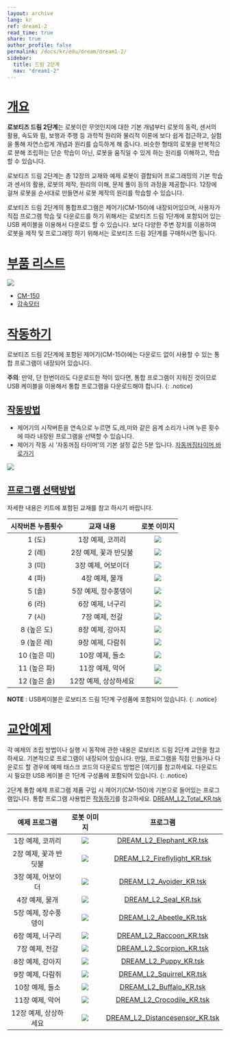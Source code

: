 ```yaml
---
layout: archive
lang: kr
ref: dream1-2
read_time: true
share: true
author_profile: false
permalink: /docs/kr/edu/dream/dream1-2/
sidebar:
  title: 드림 2단계
  nav: "dream1-2"
---
```


# [개요](#개요)

**로보티즈 드림 2단계**는 로봇이란 무엇인지에 대한 기본 개념부터 로봇의 동력, 센서의 활용, 속도와 힘, 보행과 주행 등 과학적 원리와 물리적 이론에 보다 쉽게 접근하고, 실험을 통해 자연스럽게 개념과 원리를 습득하게 해 줍니다.
비슷한 형태의 로봇을 반복적으로 분해 조립하는 단순 학습이 아닌, 로봇을 움직일 수 있게 하는 원리를 이해하고, 학습할 수 있습니다.

로보티즈 드림 2단계는 총 12장의 교재와 예제 로봇이 결합되어 프로그래밍의 기본 학습과 센서의 활용, 로봇의 제작, 원리의 이해, 문제 풀이 등의 과정을 제공합니다.  12장에 걸쳐 로봇을 순서대로 만들면서 로봇 제작의 원리를 학습할 수 있습니다.

로보티즈 드림 2단계의 통합프로그램은 제어기(CM-150)에 내장되어있으며, 사용자가 직접 프로그램 학습 및 다운로드를 하기 위해서는 로보티즈 드림 1단계에 포함되어 있는 USB 케이블을 이용해서 다운로드 할 수 있습니다.
보다 다양한 주변 장치를 이용하여 로봇을 제작 및 프로그래밍 하기 위해서는 로보티즈 드림 3단계를 구매하시면 됩니다.


# [부품 리스트](#부품-리스트)

![](/assets/images/edu/dream/dream1-2_partlist.jpg)

- [CM-150]
- [감속모터]

# [작동하기](#작동하기)

로보티즈 드림 2단계에 포함된 제어기(CM-150)에는 다운로드 없이 사용할 수 있는 통합 프로그램이 내장되어 있습니다.

**주의**: 만약, 단 한번이라도 다운로드한 적이 있다면, 통합 프로그램이 지워진 것이므로 USB 케이블을 이용해서 통합 프로그램을 다운로드해야 합니다.
{: .notice}

## [작동방법](#작동방법)

+ 제어기의 시작버튼을 연속으로 누르면 도,레,미와 같은 음계 소리가 나며 누른 횟수에 따라 내장된 프로그램을 선택할 수 있습니다.
+ 제어기 작동 시 '자동꺼짐 타이머'의 기본 설정 값은 5분 입니다. [자동꺼짐타이머 바로가기]

![](/assets/images/edu/dream/dream1-2_start.jpg)

## [프로그램 선택방법](#프로그램-선택방법)

자세한 내용은 키트에 포함된 교재를 참고 하시기 바랍니다.

| 시작버튼 누름횟수 |       교재 내용       |                       로봇 이미지                       |
|:-----------------:|:---------------------:|:-------------------------------------------------------:|
|      1 (도)       |   1장 예제, 코끼리    |   ![](/assets/images/edu/dream/dream1-2_elephant.jpg)   |
|      2 (레)       | 2장 예제, 꽃과 반딧불 | ![](/assets/images/edu/dream/dream1-2_fireflylight.jpg) |
|      3 (미)       |  3장 예제, 어보이더   |   ![](/assets/images/edu/dream/dream1-2_avoider.jpg)    |
|      4 (파)       |    4장 예제, 물개     |     ![](/assets/images/edu/dream/dream1-2_seal.jpg)     |
|      5 (솔)       | 5장 예제, 장수풍뎅이  |   ![](/assets/images/edu/dream/dream1-2_abeetle.jpg)    |
|      6 (라)       |   6장 예제, 너구리    |    ![](/assets/images/edu/dream/dream1-2_racoon.jpg)    |
|      7 (시)       |    7장 예제, 전갈     |   ![](/assets/images/edu/dream/dream1-2_scorpion.jpg)   |
|    8 (높은 도)    |   8장 예제, 강아지    |    ![](/assets/images/edu/dream/dream1-2_puppy.jpg)     |
|    9 (높은 레)    |   9장 예제, 다람쥐    |   ![](/assets/images/edu/dream/dream1-2_squirrel.jpg)   |
|   10 (높은 미)    |    10장 예제, 들소    |   ![](/assets/images/edu/dream/dream1-2_buffalo.jpg)    |
|   11 (높은 파)    |    11장 예제, 악어    |  ![](/assets/images/edu/dream/dream1-2_crocodile.jpg)   |
|   12 (높은 솔)    | 12장 예제, 상상하세요 |   ![](/assets/images/edu/dream/dream1-2_imagine.jpg)    |

**NOTE** : USB케이블은 로보티즈 드림 1단계 구성품에 포함되어 있습니다.
{: .notice}

# [교안예제](#교안예제)

각 예제의 조립 방법이나 실행 시 동작에 관한 내용은 로보티즈 드림 2단계 교안을 참고하세요. 기본적으로 프로그램이 내장되어 있습니다. 만일, 프로그램을 직접 만들거나 다운로드 할 경우에 예제 태스크 코드의 다운로드 방법은 [여기]를 참고하세요. 다운로드시 필요한 USB 케이블 은 1단계 구성품에 포함되어 있습니다.
{: .notice}

2단계 통합 예제 프로그램
제품 구입 시 제어기(CM-150)에 기본으로 들어있는 프로그램입니다.
통합 프로그램 사용법은 [작동하기]를 참고하세요.
[DREAM_L2_Total_KR.tsk]

|     예제 프로그램     |                 로봇 이미지                       |             프로그램             |
|:------------------:|:-----------------------------------------------:|:------------------------------:|
|   1장 예제, 코끼리    |   ![](/assets/images/edu/dream/dream1-2_elephant.jpg)   |    [DREAM_L2_Elephant_KR.tsk]    |
| 2장 예제, 꽃과 반딧불 | ![](/assets/images/edu/dream/dream1-2_fireflylight.jpg) |  [DREAM_L2_Fireflylight_KR.tsk]  |
|  3장 예제, 어보이더   |   ![](/assets/images/edu/dream/dream1-2_avoider.jpg)    |    [DREAM_L2_Avoider_KR.tsk]     |
|    4장 예제, 물개     |     ![](/assets/images/edu/dream/dream1-2_seal.jpg)     |      [DREAM_L2_Seal_KR.tsk]      |
| 5장 예제, 장수풍뎅이  |   ![](/assets/images/edu/dream/dream1-2_abeetle.jpg)    |    [DREAM_L2_Abeetle_KR.tsk]     |
|   6장 예제, 너구리    |    ![](/assets/images/edu/dream/dream1-2_racoon.jpg)    |    [DREAM_L2_Raccoon_KR.tsk]     |
|    7장 예제, 전갈     |   ![](/assets/images/edu/dream/dream1-2_scorpion.jpg)   |    [DREAM_L2_Scorpion_KR.tsk]    |
|   8장 예제, 강아지    |    ![](/assets/images/edu/dream/dream1-2_puppy.jpg)     |     [DREAM_L2_Puppy_KR.tsk]      |
|   9장 예제, 다람쥐    |   ![](/assets/images/edu/dream/dream1-2_squirrel.jpg)   |    [DREAM_L2_Squirrel_KR.tsk]    |
|    10장 예제, 들소    |   ![](/assets/images/edu/dream/dream1-2_buffalo.jpg)    |    [DREAM_L2_Buffalo_KR.tsk]     |
|    11장 예제, 악어    |  ![](/assets/images/edu/dream/dream1-2_crocodile.jpg)   |   [DREAM_L2_Crocodile_KR.tsk]    |
| 12장 예제, 상상하세요 |   ![](/assets/images/edu/dream/dream1-2_imagine.jpg)    | [DREAM_L2_Distancesensor_KR.tsk] |


[자동꺼짐타이머 바로가기]: /docs/kr/software/rplus1/task/programming_02/#자동꺼짐-타이머
[작동하기]: #작동하기
[CM-150]: /docs/kr/parts/controller/cm-150/
[감속모터]: /docs/kr/parts/motor/gm-10a/
[DREAM_L2_Total_KR.tsk]: http://support.robotis.com/ko/baggage_files/dream/dream_l2_total_kr.tsk
[DREAM_L2_Elephant_KR.tsk]: http://support.robotis.com/ko/baggage_files/dream/dream_l2_elephant_kr.tsk
[DREAM_L2_Fireflylight_KR.tsk]: http://support.robotis.com/ko/baggage_files/dream/dream_l2_fireflylight_kr.tsk
[DREAM_L2_Avoider_KR.tsk]: http://support.robotis.com/ko/baggage_files/dream/dream_l2_avoider_kr.tsk
[DREAM_L2_Seal_KR.tsk]: http://support.robotis.com/ko/baggage_files/dream/dream_l2_seal_kr.tsk
[DREAM_L2_Abeetle_KR.tsk]: http://support.robotis.com/ko/baggage_files/dream/dream_l2_abeetle_kr.tsk
[DREAM_L2_Raccoon_KR.tsk]: http://support.robotis.com/ko/baggage_files/dream/dream_l2_raccoon_kr.tsk
[DREAM_L2_Scorpion_KR.tsk]: http://support.robotis.com/ko/baggage_files/dream/dream_l2_scorpion_kr.tsk
[DREAM_L2_Puppy_KR.tsk]: http://support.robotis.com/ko/baggage_files/dream/dream_l2_puppy_kr.tsk
[DREAM_L2_Squirrel_KR.tsk]: http://support.robotis.com/ko/baggage_files/dream/dream_l2_squirrel_kr.tsk
[DREAM_L2_Buffalo_KR.tsk]: http://support.robotis.com/ko/baggage_files/dream/dream_l2_buffalo_kr.tsk
[DREAM_L2_Crocodile_KR.tsk]: http://support.robotis.com/ko/baggage_files/dream/dream_l2_crocodile_kr.tsk
[DREAM_L2_Distancesensor_KR.tsk]: http://support.robotis.com/ko/baggage_files/dream/dream_l2_distancesensor_kr.tsk
